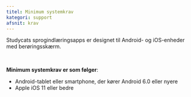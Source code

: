 ```yaml
---
titel: Minimum systemkrav
kategori: support 
afsnit: krav
---
```

Studycats sprogindlæringsapps er designet til Android- og iOS-enheder med berøringsskærm.


 


**Minimum systemkrav er som følger**:


* Android-tablet eller smartphone, der kører Android 6\.0 eller nyere
* Apple iOS 11 eller bedre